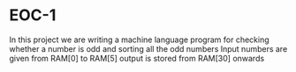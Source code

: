 # EOC-1
In this project we are writing a machine language program for checking whether a number is odd and sorting all the odd numbers
Input numbers are given from RAM[0] to RAM[5] output is stored from RAM[30] onwards
